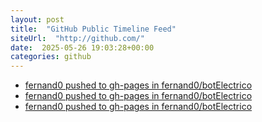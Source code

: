 ```yaml
---
layout: post
title:  "GitHub Public Timeline Feed"
siteUrl:  "http://github.com/"
date:  2025-05-26 19:03:28+00:00
categories: github
---
```

*  [fernand0 pushed to gh-pages in fernand0/botElectrico](https://github.com/fernand0/botElectrico/compare/c67b3f6915...379f048a23)
*  [fernand0 pushed to gh-pages in fernand0/botElectrico](https://github.com/fernand0/botElectrico/compare/c67c6e808f...751d620495)
*  [fernand0 pushed to gh-pages in fernand0/botElectrico](https://github.com/fernand0/botElectrico/compare/fc04aba446...6e2a8ba294)
